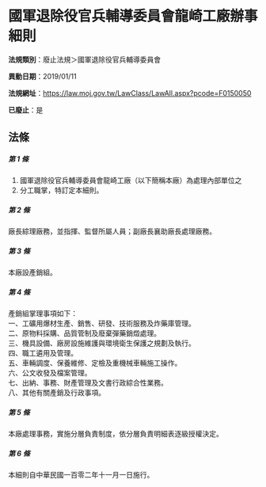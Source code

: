 # 國軍退除役官兵輔導委員會龍崎工廠辦事細則

**法規類別**：廢止法規＞國軍退除役官兵輔導委員會

**異動日期**：2019/01/11  

**法規網址**：https://law.moj.gov.tw/LawClass/LawAll.aspx?pcode=F0150050

**已廢止**：是



## 法條
##### 第 1 條
1. 國軍退除役官兵輔導委員會龍崎工廠（以下簡稱本廠）為處理內部單位之
1. 分工職掌，特訂定本細則。

##### 第 2 條
廠長綜理廠務，並指揮、監督所屬人員；副廠長襄助廠長處理廠務。

##### 第 3 條
本廠設產銷組。

##### 第 4 條
產銷組掌理事項如下：  
一、工礦用爆材生產、銷售、研發、技術服務及炸藥庫管理。  
二、原物料採購、品質管制及廢棄彈藥銷燬處理。  
三、機具設備、廠房設施維護與環境衛生保護之規劃及執行。  
四、職工遴用及管理。  
五、車輛調度、保養維修、定檢及重機械車輛施工操作。  
六、公文收發及檔案管理。  
七、出納、事務、財產管理及文書行政綜合性業務。  
八、其他有關產銷及行政事項。

##### 第 5 條
本廠處理事務，實施分層負責制度，依分層負責明細表逐級授權決定。

##### 第 6 條
本細則自中華民國一百零二年十一月一日施行。


